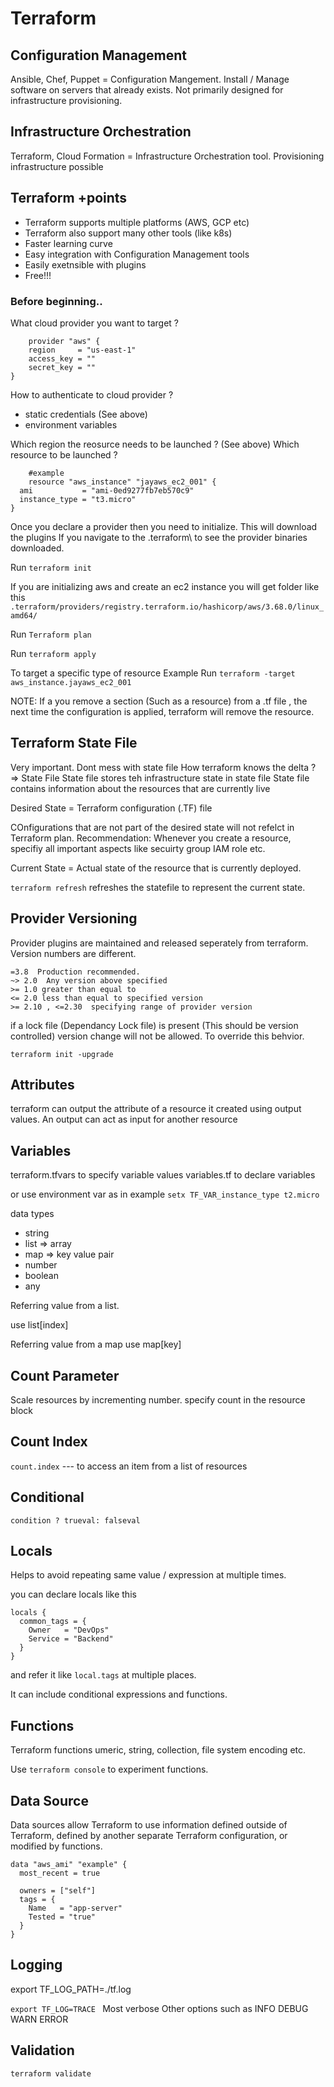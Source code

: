 # Terraform

## Configuration Management

Ansible, Chef, Puppet = Configuration Mangement. Install / Manage software on servers that already exists. Not primarily designed for infrastructure provisioning.

## Infrastructure Orchestration

Terraform, Cloud Formation = Infrastructure Orchestration tool. Provisioning infrastructure possible

## Terraform +points

- Terraform supports multiple platforms (AWS, GCP etc)
- Terraform also support many other tools (like k8s)
- Faster learning curve
- Easy integration with Configuration Management tools
- Easily exetnsible with plugins
- Free!!!

### Before beginning..

What cloud provider you want to target ?

```
    provider "aws" {
    region     = "us-east-1"
    access_key = ""
    secret_key = ""
}
```

How to authenticate to cloud provider ?

- static credentials (See above)
- environment variables

Which region the reosurce needs to be launched ? (See above)
Which resource to be launched ?

```
    #example
    resource "aws_instance" "jayaws_ec2_001" {
  ami           = "ami-0ed9277fb7eb570c9"
  instance_type = "t3.micro"
}
```

Once you declare a provider then you need to initialize. This will download the plugins
If you navigate to the .terraform\ to see the provider binaries downloaded.

Run `terraform init`

If you are initializing aws and create an ec2 instance you will get folder like this
`.terraform/providers/registry.terraform.io/hashicorp/aws/3.68.0/linux_amd64/`

Run `Terraform plan`

Run `terraform apply`

To target a specific type of resource
Example Run `terraform -target aws_instance.jayaws_ec2_001`

NOTE: If a you remove a section (Such as a resource) from a .tf file , the next time the configuration is applied, terraform will remove the resource.

## Terraform State File

Very important. Dont mess with state file
How terraform knows the delta ? => State File
State file stores teh infrastructure state in state file
State file contains information about the resources that are currently live

Desired State = Terraform configuration (.TF) file

COnfigurations that are not part of the desired state will not refelct in Terraform plan.
Recommendation: Whenever you create a resource, specifiy all important aspects like secuirty group IAM role etc.

Current State = Actual state of the resource that is currently deployed.

`terraform refresh` refreshes the statefile to represent the current state.

## Provider Versioning

Provider plugins are maintained and released seperately from terraform. Version numbers are different.

```
=3.8  Production recommended.
~> 2.0  Any version above specified
>= 1.0 greater than equal to
<= 2.0 less than equal to specified version
>= 2.10 , <=2.30  specifying range of provider version

```

if a lock file (Dependancy Lock file) is present (This should be version controlled) version change will not be allowed. To override this behvior.

`terraform init -upgrade`

## Attributes

terraform can output the attribute of a resource it created using output values.
An output can act as input for another resource

## Variables

terraform.tfvars to specify variable values
variables.tf to declare variables

or use environment var as in example `setx TF_VAR_instance_type t2.micro`

data types

- string
- list => array
- map => key value pair
- number
- boolean
- any

Referring value from a list.

use list[index]

Referring value from a map
use map[key]

## Count Parameter

Scale resources by incrementing number. specify count in the resource block

## Count Index

`count.index` --- to access an item from a list of resources

## Conditional

`condition ? trueval: falseval`

## Locals

Helps to avoid repeating same value / expression at multiple times.

you can declare locals like this

```
locals {
  common_tags = {
    Owner   = "DevOps"
    Service = "Backend"
  }
}
```

and refer it like `local.tags` at multiple places.

It can include conditional expressions and functions.

## Functions

Terraform functions umeric, string, collection, file system encoding etc.

Use `terraform console` to experiment functions.

## Data Source

Data sources allow Terraform to use information defined outside of Terraform, defined by another separate Terraform configuration, or modified by functions.

```
data "aws_ami" "example" {
  most_recent = true

  owners = ["self"]
  tags = {
    Name   = "app-server"
    Tested = "true"
  }
}

```

## Logging

export TF_LOG_PATH=./tf.log

`export TF_LOG=TRACE ` Most verbose
Other options such as INFO DEBUG WARN ERROR

## Validation

`terraform validate`
